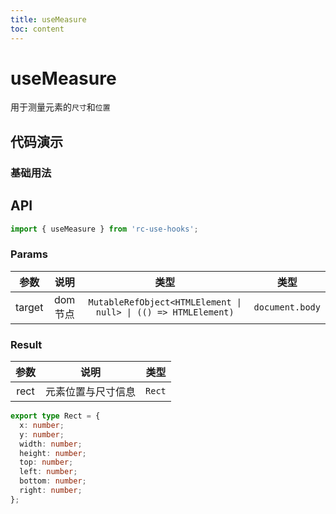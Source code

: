 ```yaml
---
title: useMeasure
toc: content
---
```


# useMeasure

用于测量元素的`尺寸`和`位置`

## 代码演示

### 基础用法

<code src="./Demo1.tsx" ></code>

## API

```ts
import { useMeasure } from 'rc-use-hooks';
```

### Params

|  参数  |  说明   |                              类型                              |      类型       |
| :----: | :-----: | :------------------------------------------------------------: | :-------------: |
| target | dom节点 | `MutableRefObject<HTMLElement \| null> \| (() => HTMLElement)` | `document.body` |

### Result

| 参数 |        说明        |  类型  |
| :--: | :----------------: | :----: |
| rect | 元素位置与尺寸信息 | `Rect` |

```ts
export type Rect = {
  x: number;
  y: number;
  width: number;
  height: number;
  top: number;
  left: number;
  bottom: number;
  right: number;
};
```
